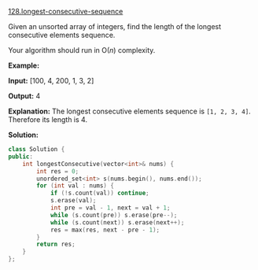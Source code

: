 [128.longest-consecutive-sequence](https://leetcode.com/problems/longest-consecutive-sequence/)  

Given an unsorted array of integers, find the length of the longest consecutive elements sequence.

Your algorithm should run in O(_n_) complexity.

**Example:**

  
**Input:** \[100, 4, 200, 1, 3, 2\]
  
**Output:** 4
  
**Explanation:** The longest consecutive elements sequence is `[1, 2, 3, 4]`. Therefore its length is 4.  



**Solution:**  

```cpp
class Solution {
public:
    int longestConsecutive(vector<int>& nums) {
        int res = 0;
        unordered_set<int> s(nums.begin(), nums.end());
        for (int val : nums) {
            if (!s.count(val)) continue;
            s.erase(val);
            int pre = val - 1, next = val + 1;
            while (s.count(pre)) s.erase(pre--);
            while (s.count(next)) s.erase(next++);
            res = max(res, next - pre - 1);
        }
        return res;
    }
};
```
      